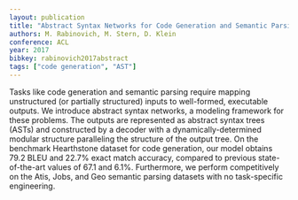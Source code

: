 ```yaml
---
layout: publication
title: "Abstract Syntax Networks for Code Generation and Semantic Parsing"
authors: M. Rabinovich, M. Stern, D. Klein
conference: ACL
year: 2017
bibkey: rabinovich2017abstract
tags: ["code generation", "AST"]
---
```

Tasks like code generation and semantic parsing require mapping unstructured (or partially structured) inputs to well-formed, executable outputs. We introduce abstract syntax networks, a modeling framework for these problems. The outputs are represented as abstract syntax trees (ASTs) and constructed by a decoder with a dynamically-determined modular structure paralleling the structure of the output tree. On the benchmark Hearthstone dataset for code generation, our model obtains 79.2 BLEU and 22.7% exact match accuracy, compared to previous state-of-the-art values of 67.1 and 6.1%. Furthermore, we perform competitively on the Atis, Jobs, and Geo semantic parsing datasets with no task-specific engineering. 
